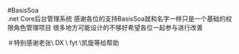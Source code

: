 #BasisSoa  
.net Core后台管理系统
感谢各位的支持BasisSoa就和名字一样只是一个基础的权限角色管理项目
很多地方可能设计的不够好希望各位一起参与进行改善

＃特别感谢老张\ DX \ fyt \凯旋等给帮助


